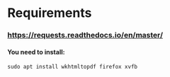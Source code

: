 # Requirements

### https://requests.readthedocs.io/en/master/

#### You need to install:

    sudo apt install wkhtmltopdf firefox xvfb